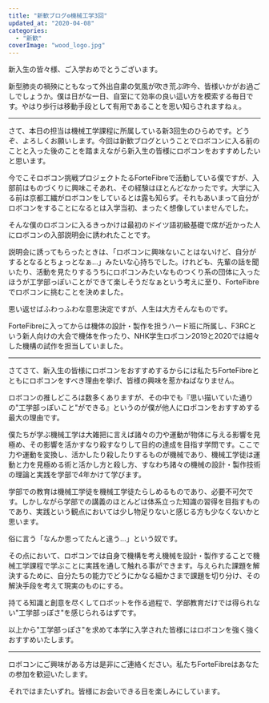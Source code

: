 ```yaml
---
title: "新歓ブログ⚙機械工学3回"
updated_at: "2020-04-08"
categories: 
  - "新歓"
coverImage: "wood_logo.jpg"
---
```


新入生の皆々様、ご入学おめでとうございます。

新型肺炎の禍殃にともなって外出自粛の気風が吹き荒ぶ昨今、皆様いかがお過ごしでしょうか。僕は日がな一日、自室にて効率の良い這い方を模索する毎日です。やはり歩行は移動手段として有用であることを思い知らされますねぇ。

* * *

さて、本日の担当は機械工学課程に所属している新3回生のひらめです。どうぞ、よろしくお願いします。今回は新歓ブログということでロボコンに入る前のことと入った後のことを踏まえながら新入生の皆様にロボコンをおすすめしたいと思います。

今でこそロボコン挑戦プロジェクトたるForteFibreで活動している僕ですが、入部前はものづくりに興味こそあれ、その経験はほとんどなかったです。大学に入る前は京都工繊がロボコンをしているとは露も知らず。それもあいまって自分がロボコンをすることになるとは入学当初、まったく想像していませんでした。

そんな僕のロボコンに入るきっかけは最初のドイツ語初級基礎で席が近かった人にロボコンの入部説明会に誘われたことです。

説明会に誘ってもらったときは、「ロボコンに興味ないことはないけど、自分がするとなるとちょっとなぁ...」みたいな心持ちでした。けれども、先輩の話を聞いたり、活動を見たりするうちにロボコンみたいなものつくり系の団体に入ったほうが工学部っぽいことができて楽しそうだなぁという考えに至り、ForteFibreでロボコンに挑むことを決めました。

思い返せばふわっふわな意思決定ですが、人生は大方そんなものです。

ForteFibreに入ってからは機体の設計・製作を担うハード班に所属し、F3RCという新人向けの大会で機体を作ったり、NHK学生ロボコン2019と2020では細々した機構の試作を担当していました。

* * *

さてさて、新入生の皆様にロボコンをおすすめするからには私たちForteFibreとともにロボコンをすべき理由を挙げ、皆様の興味を惹かねばなりません。

ロボコンの推しどころは数多くありますが、その中でも『思い描いていた通りの"工学部っぽいこと"ができる』というのが僕が他人にロボコンをおすすめする最大の理由です。

僕たちが学ぶ機械工学は大雑把に言えば諸々の力や運動が物体に与える影響を見極め、その影響を活かすなり殺すなりして目的の達成を目指す学問です。ここで力や運動を変換し、活かしたり殺したりするものが機械であり、機械工学徒は運動と力を見極める術と活かし方と殺し方、すなわち諸々の機械の設計・製作技術の理論と実践を学部で4年かけて学びます。

学部での教育は機械工学徒を機械工学徒たらしめるものであり、必要不可欠です。しかしながら学部での講義のほとんどは体系立った知識の習得を目指すものであり、実践という観点においては少し物足りないと感じる方も少なくないかと思います。

俗に言う「なんか思ってたんと違う...」という奴です。

その点において、ロボコンでは自身で機構を考え機械を設計・製作することで機械工学課程で学ぶことに実践を通して触れる事ができます。与えられた課題を解決するために、自分たちの能力でどうにかなる細かさまで課題を切り分け、その解決手段を考えて現実のものにする。

持てる知識と創意を尽くしてロボットを作る過程で、学部教育だけでは得られない"工学部っぽさ"を感じられるはずです。

以上から"工学部っぽさ"を求めて本学に入学された皆様にはロボコンを強く強くおすすめいたします。

* * *

ロボコンにご興味がある方は是非にご連絡ください。私たちForteFibreはあなたの参加を歓迎いたします。

それではまたいずれ。皆様にお会いできる日を楽しみにしています。
